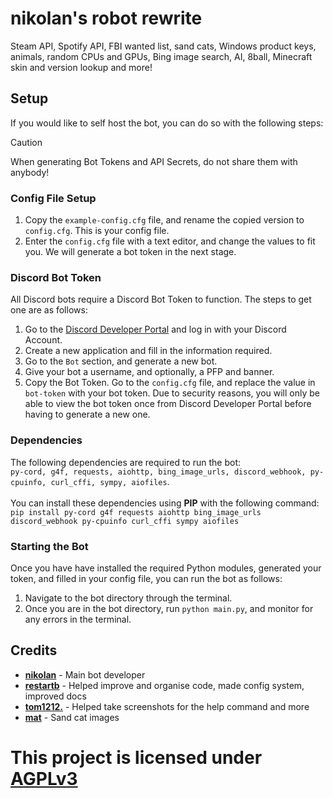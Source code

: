 # nikolan's robot rewrite
Steam API, Spotify API, FBI wanted list, sand cats, Windows product keys, animals, random CPUs and GPUs, Bing image search, AI, 8ball, Minecraft skin and version lookup and more!

## Setup
If you would like to self host the bot, you can do so with the following steps:
> [!CAUTION]
> When generating Bot Tokens and API Secrets, do not share them with anybody!

### Config File Setup
1. Copy the `example-config.cfg` file, and rename the copied version to `config.cfg`. This is your config file.
2. Enter the `config.cfg` file with a text editor, and change the values to fit you. We will generate a bot token in the next stage.

### Discord Bot Token
All Discord bots require a Discord Bot Token to function. The steps to get one are as follows:
1. Go to the [Discord Developer Portal](https://discord.com/developers/applications) and log in with your Discord Account.
2. Create a new application and fill in the information required.
3. Go to the `Bot` section, and generate a new bot.
4. Give your bot a username, and optionally, a PFP and banner.
5. Copy the Bot Token. Go to the `config.cfg` file, and replace the value in `bot-token` with your bot token. Due to security reasons, you will only be able to view the bot token once from Discord Developer Portal before having to generate a new one.

### Dependencies
The following dependencies are required to run the bot:\
`py-cord, g4f, requests, aiohttp, bing_image_urls, discord_webhook, py-cpuinfo, curl_cffi, sympy, aiofiles`.\
\
You can install these dependencies using **PIP** with the following command:\
`pip install py-cord g4f requests aiohttp bing_image_urls discord_webhook py-cpuinfo curl_cffi sympy aiofiles`

### Starting the Bot
Once you have have installed the required Python modules, generated your token, and filled in your config file, you can run the bot as follows:
1. Navigate to the bot directory through the terminal.
2. Once you are in the bot directory, run `python main.py`, and monitor for any errors in the terminal.

## Credits
- [**nikolan**](https://nikolan.net) - Main bot developer
- [**restartb**](https://github.com/restartb) - Helped improve and organise code, made config system, improved docs
- [**tom1212.**](https://github.com/thepotatolover) - Helped take screenshots for the help command and more
- [**mat**](https://github.com/mat-1) - Sand cat images


# This project is licensed under [AGPLv3](/LICENSE)
